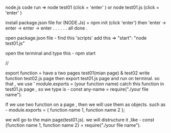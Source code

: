 node.js code run => 
node test01 (click = 'enter' ) or node test01.js (click = 'enter' )

install package.json file for (NODE.Js) = npm init (click 'enter') then 'enter -> enter -> enter -> enter . . . . . . 
all done .

open package.json file - find this 'scripts'
add this => "start": "node test01.js"

open the terminal and type this - npm start

//

export function = have a two pages test01(mian page) & test02
write function test02.js page then export test01.js page and run on terminal.
so that , we use ' module.exports = (your function name)
catch this function in test01.js page , so we type is - const any-name =  require("./your file name").

If we use two function on a page , then we will use them as objects.
such as - module.exports = { function name 1, function name 2 };

we will go to the main page(test01.js).
we will distructure it ,like - const {function name 1, function name 2} = require("./your file name").